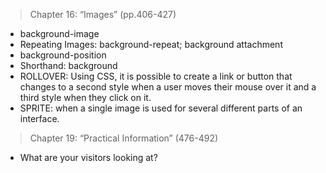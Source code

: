 >Chapter 16: “Images” (pp.406-427)
- background-image
- Repeating Images: background-repeat; background attachment
- background-position
- Shorthand: background
- ROLLOVER: Using CSS, it is possible to create a link or button that changes to a second style when a user moves their mouse over it and a third style when they click on it.
- SPRITE: when a single image is used for several different parts of an interface. 


>Chapter 19: “Practical Information” (476-492)
- What are your visitors looking at?